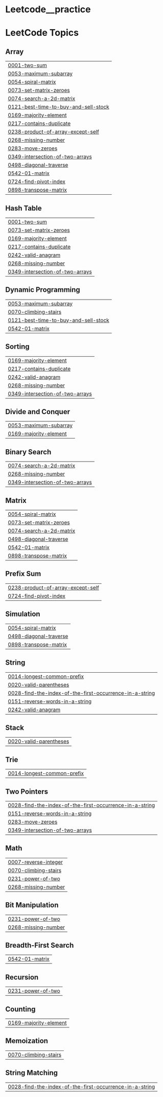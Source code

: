 # Leetcode__practice
<!---LeetCode Topics Start-->
# LeetCode Topics
## Array
|  |
| ------- |
| [0001-two-sum](https://github.com/vinodhiniraj5757/Leetcode__practice/tree/master/0001-two-sum) |
| [0053-maximum-subarray](https://github.com/vinodhiniraj5757/Leetcode__practice/tree/master/0053-maximum-subarray) |
| [0054-spiral-matrix](https://github.com/vinodhiniraj5757/Leetcode__practice/tree/master/0054-spiral-matrix) |
| [0073-set-matrix-zeroes](https://github.com/vinodhiniraj5757/Leetcode__practice/tree/master/0073-set-matrix-zeroes) |
| [0074-search-a-2d-matrix](https://github.com/vinodhiniraj5757/Leetcode__practice/tree/master/0074-search-a-2d-matrix) |
| [0121-best-time-to-buy-and-sell-stock](https://github.com/vinodhiniraj5757/Leetcode__practice/tree/master/0121-best-time-to-buy-and-sell-stock) |
| [0169-majority-element](https://github.com/vinodhiniraj5757/Leetcode__practice/tree/master/0169-majority-element) |
| [0217-contains-duplicate](https://github.com/vinodhiniraj5757/Leetcode__practice/tree/master/0217-contains-duplicate) |
| [0238-product-of-array-except-self](https://github.com/vinodhiniraj5757/Leetcode__practice/tree/master/0238-product-of-array-except-self) |
| [0268-missing-number](https://github.com/vinodhiniraj5757/Leetcode__practice/tree/master/0268-missing-number) |
| [0283-move-zeroes](https://github.com/vinodhiniraj5757/Leetcode__practice/tree/master/0283-move-zeroes) |
| [0349-intersection-of-two-arrays](https://github.com/vinodhiniraj5757/Leetcode__practice/tree/master/0349-intersection-of-two-arrays) |
| [0498-diagonal-traverse](https://github.com/vinodhiniraj5757/Leetcode__practice/tree/master/0498-diagonal-traverse) |
| [0542-01-matrix](https://github.com/vinodhiniraj5757/Leetcode__practice/tree/master/0542-01-matrix) |
| [0724-find-pivot-index](https://github.com/vinodhiniraj5757/Leetcode__practice/tree/master/0724-find-pivot-index) |
| [0898-transpose-matrix](https://github.com/vinodhiniraj5757/Leetcode__practice/tree/master/0898-transpose-matrix) |
## Hash Table
|  |
| ------- |
| [0001-two-sum](https://github.com/vinodhiniraj5757/Leetcode__practice/tree/master/0001-two-sum) |
| [0073-set-matrix-zeroes](https://github.com/vinodhiniraj5757/Leetcode__practice/tree/master/0073-set-matrix-zeroes) |
| [0169-majority-element](https://github.com/vinodhiniraj5757/Leetcode__practice/tree/master/0169-majority-element) |
| [0217-contains-duplicate](https://github.com/vinodhiniraj5757/Leetcode__practice/tree/master/0217-contains-duplicate) |
| [0242-valid-anagram](https://github.com/vinodhiniraj5757/Leetcode__practice/tree/master/0242-valid-anagram) |
| [0268-missing-number](https://github.com/vinodhiniraj5757/Leetcode__practice/tree/master/0268-missing-number) |
| [0349-intersection-of-two-arrays](https://github.com/vinodhiniraj5757/Leetcode__practice/tree/master/0349-intersection-of-two-arrays) |
## Dynamic Programming
|  |
| ------- |
| [0053-maximum-subarray](https://github.com/vinodhiniraj5757/Leetcode__practice/tree/master/0053-maximum-subarray) |
| [0070-climbing-stairs](https://github.com/vinodhiniraj5757/Leetcode__practice/tree/master/0070-climbing-stairs) |
| [0121-best-time-to-buy-and-sell-stock](https://github.com/vinodhiniraj5757/Leetcode__practice/tree/master/0121-best-time-to-buy-and-sell-stock) |
| [0542-01-matrix](https://github.com/vinodhiniraj5757/Leetcode__practice/tree/master/0542-01-matrix) |
## Sorting
|  |
| ------- |
| [0169-majority-element](https://github.com/vinodhiniraj5757/Leetcode__practice/tree/master/0169-majority-element) |
| [0217-contains-duplicate](https://github.com/vinodhiniraj5757/Leetcode__practice/tree/master/0217-contains-duplicate) |
| [0242-valid-anagram](https://github.com/vinodhiniraj5757/Leetcode__practice/tree/master/0242-valid-anagram) |
| [0268-missing-number](https://github.com/vinodhiniraj5757/Leetcode__practice/tree/master/0268-missing-number) |
| [0349-intersection-of-two-arrays](https://github.com/vinodhiniraj5757/Leetcode__practice/tree/master/0349-intersection-of-two-arrays) |
## Divide and Conquer
|  |
| ------- |
| [0053-maximum-subarray](https://github.com/vinodhiniraj5757/Leetcode__practice/tree/master/0053-maximum-subarray) |
| [0169-majority-element](https://github.com/vinodhiniraj5757/Leetcode__practice/tree/master/0169-majority-element) |
## Binary Search
|  |
| ------- |
| [0074-search-a-2d-matrix](https://github.com/vinodhiniraj5757/Leetcode__practice/tree/master/0074-search-a-2d-matrix) |
| [0268-missing-number](https://github.com/vinodhiniraj5757/Leetcode__practice/tree/master/0268-missing-number) |
| [0349-intersection-of-two-arrays](https://github.com/vinodhiniraj5757/Leetcode__practice/tree/master/0349-intersection-of-two-arrays) |
## Matrix
|  |
| ------- |
| [0054-spiral-matrix](https://github.com/vinodhiniraj5757/Leetcode__practice/tree/master/0054-spiral-matrix) |
| [0073-set-matrix-zeroes](https://github.com/vinodhiniraj5757/Leetcode__practice/tree/master/0073-set-matrix-zeroes) |
| [0074-search-a-2d-matrix](https://github.com/vinodhiniraj5757/Leetcode__practice/tree/master/0074-search-a-2d-matrix) |
| [0498-diagonal-traverse](https://github.com/vinodhiniraj5757/Leetcode__practice/tree/master/0498-diagonal-traverse) |
| [0542-01-matrix](https://github.com/vinodhiniraj5757/Leetcode__practice/tree/master/0542-01-matrix) |
| [0898-transpose-matrix](https://github.com/vinodhiniraj5757/Leetcode__practice/tree/master/0898-transpose-matrix) |
## Prefix Sum
|  |
| ------- |
| [0238-product-of-array-except-self](https://github.com/vinodhiniraj5757/Leetcode__practice/tree/master/0238-product-of-array-except-self) |
| [0724-find-pivot-index](https://github.com/vinodhiniraj5757/Leetcode__practice/tree/master/0724-find-pivot-index) |
## Simulation
|  |
| ------- |
| [0054-spiral-matrix](https://github.com/vinodhiniraj5757/Leetcode__practice/tree/master/0054-spiral-matrix) |
| [0498-diagonal-traverse](https://github.com/vinodhiniraj5757/Leetcode__practice/tree/master/0498-diagonal-traverse) |
| [0898-transpose-matrix](https://github.com/vinodhiniraj5757/Leetcode__practice/tree/master/0898-transpose-matrix) |
## String
|  |
| ------- |
| [0014-longest-common-prefix](https://github.com/vinodhiniraj5757/Leetcode__practice/tree/master/0014-longest-common-prefix) |
| [0020-valid-parentheses](https://github.com/vinodhiniraj5757/Leetcode__practice/tree/master/0020-valid-parentheses) |
| [0028-find-the-index-of-the-first-occurrence-in-a-string](https://github.com/vinodhiniraj5757/Leetcode__practice/tree/master/0028-find-the-index-of-the-first-occurrence-in-a-string) |
| [0151-reverse-words-in-a-string](https://github.com/vinodhiniraj5757/Leetcode__practice/tree/master/0151-reverse-words-in-a-string) |
| [0242-valid-anagram](https://github.com/vinodhiniraj5757/Leetcode__practice/tree/master/0242-valid-anagram) |
## Stack
|  |
| ------- |
| [0020-valid-parentheses](https://github.com/vinodhiniraj5757/Leetcode__practice/tree/master/0020-valid-parentheses) |
## Trie
|  |
| ------- |
| [0014-longest-common-prefix](https://github.com/vinodhiniraj5757/Leetcode__practice/tree/master/0014-longest-common-prefix) |
## Two Pointers
|  |
| ------- |
| [0028-find-the-index-of-the-first-occurrence-in-a-string](https://github.com/vinodhiniraj5757/Leetcode__practice/tree/master/0028-find-the-index-of-the-first-occurrence-in-a-string) |
| [0151-reverse-words-in-a-string](https://github.com/vinodhiniraj5757/Leetcode__practice/tree/master/0151-reverse-words-in-a-string) |
| [0283-move-zeroes](https://github.com/vinodhiniraj5757/Leetcode__practice/tree/master/0283-move-zeroes) |
| [0349-intersection-of-two-arrays](https://github.com/vinodhiniraj5757/Leetcode__practice/tree/master/0349-intersection-of-two-arrays) |
## Math
|  |
| ------- |
| [0007-reverse-integer](https://github.com/vinodhiniraj5757/Leetcode__practice/tree/master/0007-reverse-integer) |
| [0070-climbing-stairs](https://github.com/vinodhiniraj5757/Leetcode__practice/tree/master/0070-climbing-stairs) |
| [0231-power-of-two](https://github.com/vinodhiniraj5757/Leetcode__practice/tree/master/0231-power-of-two) |
| [0268-missing-number](https://github.com/vinodhiniraj5757/Leetcode__practice/tree/master/0268-missing-number) |
## Bit Manipulation
|  |
| ------- |
| [0231-power-of-two](https://github.com/vinodhiniraj5757/Leetcode__practice/tree/master/0231-power-of-two) |
| [0268-missing-number](https://github.com/vinodhiniraj5757/Leetcode__practice/tree/master/0268-missing-number) |
## Breadth-First Search
|  |
| ------- |
| [0542-01-matrix](https://github.com/vinodhiniraj5757/Leetcode__practice/tree/master/0542-01-matrix) |
## Recursion
|  |
| ------- |
| [0231-power-of-two](https://github.com/vinodhiniraj5757/Leetcode__practice/tree/master/0231-power-of-two) |
## Counting
|  |
| ------- |
| [0169-majority-element](https://github.com/vinodhiniraj5757/Leetcode__practice/tree/master/0169-majority-element) |
## Memoization
|  |
| ------- |
| [0070-climbing-stairs](https://github.com/vinodhiniraj5757/Leetcode__practice/tree/master/0070-climbing-stairs) |
## String Matching
|  |
| ------- |
| [0028-find-the-index-of-the-first-occurrence-in-a-string](https://github.com/vinodhiniraj5757/Leetcode__practice/tree/master/0028-find-the-index-of-the-first-occurrence-in-a-string) |
<!---LeetCode Topics End-->